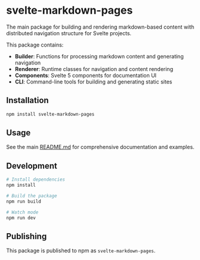 # svelte-markdown-pages

The main package for building and rendering markdown-based content with distributed navigation structure for Svelte projects.

This package contains:

- **Builder**: Functions for processing markdown content and generating navigation
- **Renderer**: Runtime classes for navigation and content rendering
- **Components**: Svelte 5 components for documentation UI
- **CLI**: Command-line tools for building and generating static sites

## Installation

```bash
npm install svelte-markdown-pages
```

## Usage

See the main [README.md](../../README.md) for comprehensive documentation and examples.

## Development

```bash
# Install dependencies
npm install

# Build the package
npm run build

# Watch mode
npm run dev
```

## Publishing

This package is published to npm as `svelte-markdown-pages`.